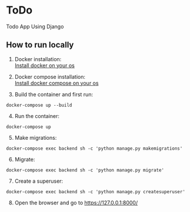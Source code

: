 # ToDo
Todo App Using Django


## How to run locally

1. Docker installation:  
[Install docker on your os](https://www.docker.com/)

2. Docker compose installation:  
[Install docker compose on your os](https://docs.docker.com/compose/install/)

3. Build the container and first run:
```shell
docker-compose up --build
```

4. Run the container:
```shell
docker-compose up
```

5. Make migrations:
```shell
docker-compose exec backend sh -c 'python manage.py makemigrations'
```

6. Migrate:
```shell
docker-compose exec backend sh -c 'python manage.py migrate'
```

7. Create a superuser:
```shell
docker-compose exec backend sh -c 'python manage.py createsuperuser'
```

8. Open the browser and go to https://127.0.0.1:8000/

